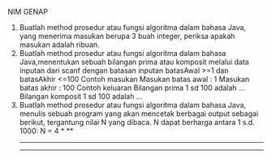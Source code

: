 NIM GENAP
1. Buatlah method prosedur atau fungsi algoritma dalam bahasa Java, yang menerima masukan berupa 3 buah integer, periksa apakah masukan adalah ribuan.
2. Buatlah method prosedur atau fungsi algoritma dalam bahasa Java,menentukan sebuah bilangan prima atau komposit melalui data inputan dari scanf dengan batasan inputan batasAwal >=1 dan batasAkhir <=100
   Contoh masukan
   Masukan batas awal : 1
   Masukan batas akhir : 100
   Contoh keluaran
   Bilangan prima 1 sd 100 adalah ...
   Bilangan komposit 1 sd 100 adalah ...
3. Buatlah method prosedur atau fungsi algoritma dalam bahasa Java, menulis sebuah program yang akan mencetak berbagai output sebagai berikut, tergantung nilai N yang dibaca. N dapat berharga antara 1 s.d. 1000:
   N = 4
   *
   **
   ***
   ****

